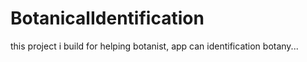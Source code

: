 # BotanicalIdentification

this project i build for helping botanist, app can identification botany...
